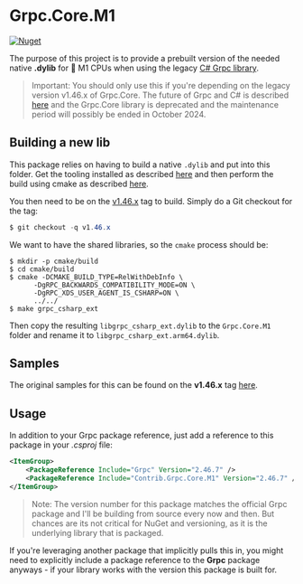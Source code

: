# Grpc.Core.M1

[![Nuget](https://img.shields.io/nuget/v/contrib.grpc.core.m1)](http://nuget.org/packages/Contrib.Grpc.Core.M1)

The purpose of this project is to provide a prebuilt version of the needed native **.dylib** for
 M1 CPUs when using the legacy [C# Grpc library](https://www.nuget.org/packages/Grpc.Core).

> Important: You should only use this if you're depending on the legacy version v1.46.x of Grpc.Core.
> The future of Grpc and C# is described [here](https://grpc.io/blog/grpc-csharp-future/) and the Grpc.Core library is
> deprecated and the maintenance period will possibly be ended in October 2024.

## Building a new lib

This package relies on having to build a native `.dylib` and put into this folder.
Get the tooling installed as described [here](https://github.com/grpc/grpc/blob/master/BUILDING.md#macos)
and then perform the build using cmake as described [here](https://github.com/grpc/grpc/blob/master/BUILDING.md#building-with-cmake).

You then need to be on the [v1.46.x](https://github.com/grpc/grpc/tree/v1.46.x) tag to build.
Simply do a Git checkout for the tag:

```csharp
$ git checkout -q v1.46.x
```

We want to have the shared libraries, so the `cmake` process should be:

```shell
$ mkdir -p cmake/build
$ cd cmake/build
$ cmake -DCMAKE_BUILD_TYPE=RelWithDebInfo \
      -DgRPC_BACKWARDS_COMPATIBILITY_MODE=ON \
      -DgRPC_XDS_USER_AGENT_IS_CSHARP=ON \
      ../../
$ make grpc_csharp_ext
```

Then copy the resulting `libgrpc_csharp_ext.dylib` to the `Grpc.Core.M1` folder and rename it to `libgrpc_csharp_ext.arm64.dylib`.

## Samples

The original samples for this can be found on the **v1.46.x** tag [here](https://github.com/grpc/grpc/tree/v1.46.x/examples/csharp).

## Usage

In addition to your Grpc package reference, just add a reference to this package in your *.csproj* file:

```xml
<ItemGroup>
    <PackageReference Include="Grpc" Version="2.46.7" />
    <PackageReference Include="Contrib.Grpc.Core.M1" Version="2.46.7" />
</ItemGroup>
```

> Note: The version number for this package matches the official Grpc package and I'll be building from source
> every now and then. But chances are its not critical for NuGet and versioning, as it is the underlying library that is packaged.

If you're leveraging another package that implicitly pulls this in, you might need to explicitly include a package
reference to the **Grpc** package anyways - if your library works with the version this package is built for.

